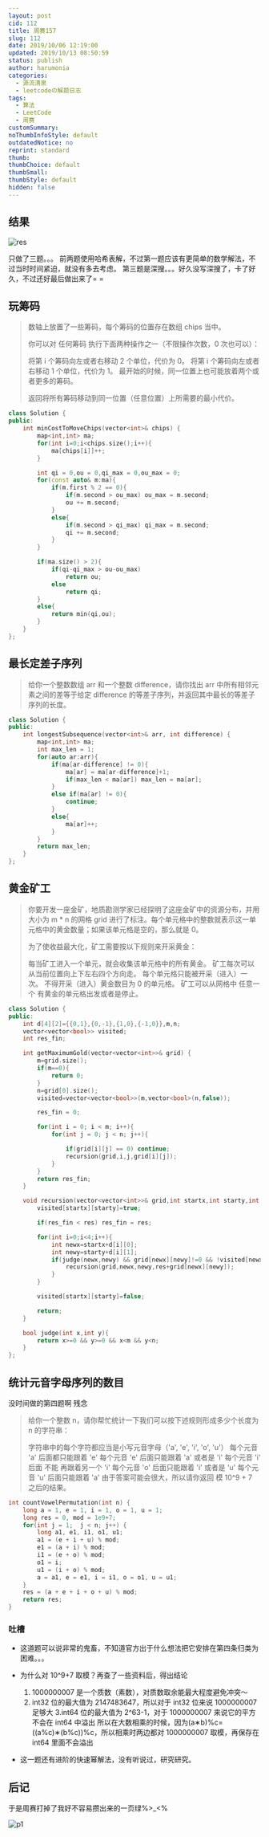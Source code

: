 ```yaml
---
layout: post
cid: 112
title: 周赛157
slug: 112
date: 2019/10/06 12:19:00
updated: 2019/10/13 08:50:59
status: publish
author: harumonia
categories:
  - 源流清泉
  - leetcodeの解题日志
tags:
  - 算法
  - LeetCode
  - 周赛
customSummary:
noThumbInfoStyle: default
outdatedNotice: no
reprint: standard
thumb:
thumbChoice: default
thumbSmall:
thumbStyle: default
hidden: false
---
```


## 结果

![res](https://harumona-blog.oss-cn-beijing.aliyuncs.com/old_articles/1437205549.png?Expires=1602302340&)

只做了三题。。。
前两题使用哈希表解，不过第一题应该有更简单的数学解法，不过当时时间紧迫，就没有多去考虑。
第三题是深搜。。。好久没写深搜了，卡了好久，不过还好最后做出来了= =

## 玩筹码

> 数轴上放置了一些筹码，每个筹码的位置存在数组 chips 当中。
>
> 你可以对 任何筹码 执行下面两种操作之一（不限操作次数，0 次也可以）：
>
> 将第 i 个筹码向左或者右移动 2 个单位，代价为 0。
> 将第 i 个筹码向左或者右移动 1 个单位，代价为 1。
> 最开始的时候，同一位置上也可能放着两个或者更多的筹码。
>
> 返回将所有筹码移动到同一位置（任意位置）上所需要的最小代价。

```c++
class Solution {
public:
    int minCostToMoveChips(vector<int>& chips) {
        map<int,int> ma;
        for(int i=0;i<chips.size();i++){
            ma[chips[i]]++;
        }

        int qi = 0,ou = 0,qi_max = 0,ou_max = 0;
        for(const auto& m:ma){
            if(m.first % 2 == 0){
                if(m.second > ou_max) ou_max = m.second;
                ou += m.second;
            }
            else{
                if(m.second > qi_max) qi_max = m.second;
                qi += m.second;
            }
        }

        if(ma.size() > 2){
            if(qi-qi_max > ou-ou_max)
                return ou;
            else
                return qi;
        }
        else{
            return min(qi,ou);
        }
    }
};
```

## 最长定差子序列

> 给你一个整数数组 arr 和一个整数 difference，请你找出 arr 中所有相邻元素之间的差等于给定 difference 的等差子序列，并返回其中最长的等差子序列的长度。

```c++
class Solution {
public:
    int longestSubsequence(vector<int>& arr, int difference) {
        map<int,int> ma;
        int max_len = 1;
        for(auto ar:arr){
            if(ma[ar-difference] != 0){
                ma[ar] = ma[ar-difference]+1;
                if(max_len < ma[ar]) max_len = ma[ar];
            }
            else if(ma[ar] != 0){
                continue;
            }
            else{
                ma[ar]++;
            }
        }
        return max_len;
    }
};
```

## 黄金矿工

> 你要开发一座金矿，地质勘测学家已经探明了这座金矿中的资源分布，并用大小为 m \* n 的网格 grid 进行了标注。每个单元格中的整数就表示这一单元格中的黄金数量；如果该单元格是空的，那么就是 0。
>
> 为了使收益最大化，矿工需要按以下规则来开采黄金：
>
> 每当矿工进入一个单元，就会收集该单元格中的所有黄金。
> 矿工每次可以从当前位置向上下左右四个方向走。
> 每个单元格只能被开采（进入）一次。
> 不得开采（进入）黄金数目为 0 的单元格。
> 矿工可以从网格中 任意一个 有黄金的单元格出发或者是停止。

```c++
class Solution {
public:
    int d[4][2]={{0,1},{0,-1},{1,0},{-1,0}},m,n;
    vector<vector<bool>> visited;
    int res_fin;

    int getMaximumGold(vector<vector<int>>& grid) {
        m=grid.size();
        if(m==0){
            return 0;
        }
        n=grid[0].size();
        visited=vector<vector<bool>>(m,vector<bool>(n,false));

        res_fin = 0;

        for(int i = 0; i < m; i++){
            for(int j = 0; j < n; j++){

                if(grid[i][j] == 0) continue;
                recursion(grid,i,j,grid[i][j]);
            }
        }
        return res_fin;
    }

    void recursion(vector<vector<int>>& grid,int startx,int starty,int res){
        visited[startx][starty]=true;

        if(res_fin < res) res_fin = res;

        for(int i=0;i<4;i++){
            int newx=startx+d[i][0];
            int newy=starty+d[i][1];
            if(judge(newx,newy) && grid[newx][newy]!=0 && !visited[newx][newy]){
                recursion(grid,newx,newy,res+grid[newx][newy]);
            }
        }

        visited[startx][starty]=false;

        return;
    }

    bool judge(int x,int y){
        return x>=0 && y>=0 && x<m && y<n;
    }
};
```

## 统计元音字母序列的数目

没时间做的第四题啊 残念

> 给你一个整数 n，请你帮忙统计一下我们可以按下述规则形成多少个长度为 n 的字符串：
>
> 字符串中的每个字符都应当是小写元音字母（'a', 'e', 'i', 'o', 'u'）
> 每个元音 'a' 后面都只能跟着 'e'
> 每个元音 'e' 后面只能跟着 'a' 或者是 'i'
> 每个元音 'i' 后面 不能 再跟着另一个 'i'
> 每个元音 'o' 后面只能跟着 'i' 或者是 'u'
> 每个元音 'u' 后面只能跟着 'a'
> 由于答案可能会很大，所以请你返回 模 10^9 + 7 之后的结果。

```c++
int countVowelPermutation(int n) {
    long a = 1, e = 1, i = 1, o = 1, u = 1;
    long res = 0, mod = 1e9+7;
    for(int j = 1;  j < n; j++) {
        long a1, e1, i1, o1, u1;
        a1 = (e + i + u) % mod;
        e1 = (a + i) % mod;
        i1 = (e + o) % mod;
        o1 = i;
        u1 = (i + o) % mod;
        a = a1, e = e1, i = i1, o = o1, u = u1;
    }
    res = (a + e + i + o + u) % mod;
    return res;
}
```

### 吐槽

- 这道题可以说非常的鬼畜，不知道官方出于什么想法把它安排在第四条归类为困难。。。

- 为什么对 10^9+7 取模？再查了一些资料后，得出结论
    1. 1000000007 是一个质数（素数），对质数取余能最大程度避免冲突～
    2. int32 位的最大值为 2147483647，所以对于 int32 位来说 1000000007 足够大
    3.int64 位的最大值为 2^63-1，对于 1000000007 来说它的平方不会在 int64 中溢出
      所以在大数相乘的时候，因为(a∗b)%c=((a%c)∗(b%c))%c，所以相乘时两边都对 1000000007 取模，再保存在 int64 里面不会溢出
- 这一题还有进阶的快速幂解法，没有听说过，研究研究。

## 后记

于是周赛打掉了我好不容易攒出来的一页绿%>\_<%

![p1](https://harumona-blog.oss-cn-beijing.aliyuncs.com/old_articles/2855058512.png?Expires=1602302380&)

